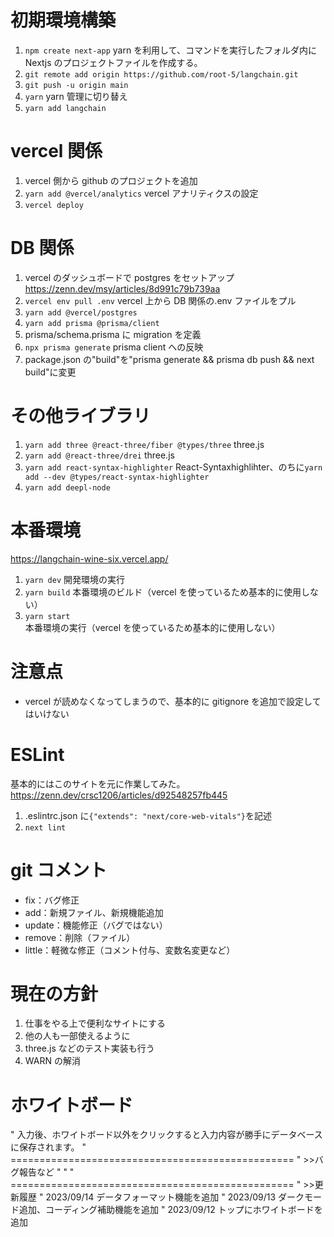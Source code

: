 # 初期環境構築

1. `npm create next-app` yarn を利用して、コマンドを実行したフォルダ内に Nextjs のプロジェクトファイルを作成する。
2. `git remote add origin https://github.com/root-5/langchain.git`
3. `git push -u origin main`
4. `yarn` yarn 管理に切り替え
5. `yarn add langchain`

# vercel 関係

1. vercel 側から github のプロジェクトを追加
2. `yarn add @vercel/analytics` vercel アナリティクスの設定
3. `vercel deploy`

# DB 関係

1. vercel のダッシュボードで postgres をセットアップ
   https://zenn.dev/msy/articles/8d991c79b739aa
2. `vercel env pull .env` vercel 上から DB 関係の.env ファイルをプル
3. `yarn add @vercel/postgres`
4. `yarn add prisma @prisma/client`
5. prisma/schema.prisma に migration を定義
6. `npx prisma generate` prisma client への反映
7. package.json の"build"を"prisma generate && prisma db push && next build"に変更

# その他ライブラリ

1. `yarn add three @react-three/fiber @types/three` three.js
2. `yarn add @react-three/drei` three.js
3. `yarn add react-syntax-highlighter` React-Syntaxhighlihter、のちに`yarn add --dev @types/react-syntax-highlighter`
4. `yarn add deepl-node`

# 本番環境

https://langchain-wine-six.vercel.app/

1. `yarn dev` 開発環境の実行
2. `yarn build` 本番環境のビルド（vercel を使っているため基本的に使用しない）
3. `yarn start` 本番環境の実行（vercel を使っているため基本的に使用しない）

# 注意点

-   vercel が読めなくなってしまうので、基本的に gitignore を追加で設定してはいけない

# ESLint

基本的にはこのサイトを元に作業してみた。
https://zenn.dev/crsc1206/articles/d92548257fb445

1. .eslintrc.json に`{"extends": "next/core-web-vitals"}`を記述
2. `next lint`

# git コメント

-   fix：バグ修正
-   add：新規ファイル、新規機能追加
-   update：機能修正（バグではない）
-   remove：削除（ファイル）
-   little：軽微な修正（コメント付与、変数名変更など）

# 現在の方針

1. 仕事をやる上で便利なサイトにする
2. 他の人も一部使えるように
3. three.js などのテスト実装も行う
4. WARN の解消

# ホワイトボード

" 入力後、ホワイトボード以外をクリックすると入力内容が勝手にデータベースに保存されます。
" =================================================
" >>バグ報告など
"
"
" =================================================
" >>更新履歴
" 2023/09/14 データフォーマット機能を追加
" 2023/09/13 ダークモード追加、コーディング補助機能を追加
" 2023/09/12 トップにホワイトボードを追加

